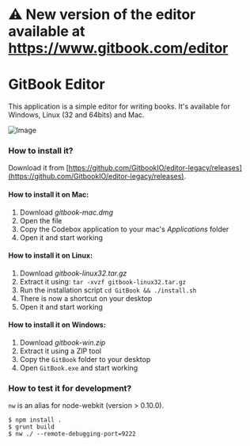 # :warning: New version of the editor available at https://www.gitbook.com/editor

# GitBook Editor

This application is a simple editor for writing books. It's available for Windows, Linux (32 and 64bits) and Mac.

![Image](https://raw.github.com/GitbookIO/editor/master/preview.png)

### How to install it?

Download it from [https://github.com/GitbookIO/editor-legacy/releases](https://github.com/GitbookIO/editor-legacy/releases).

#### How to install it on Mac:

1. Download *gitbook-mac.dmg*
2. Open the file
3. Copy the Codebox application to your mac's *Applications* folder
4. Open it and start working

#### How to install it on Linux:

1. Download *gitbook-linux32.tar.gz*
2. Extract it using: ```tar -xvzf gitbook-linux32.tar.gz```
3. Run the installation script ```cd GitBook && ./install.sh```
4. There is now a shortcut on your desktop
5. Open it and start working

#### How to install it on Windows:

1. Download *gitbook-win.zip*
2. Extract it using a ZIP tool
3. Copy the `GitBook` folder to your desktop
4. Open `GitBook.exe` and start working


### How to test it for development?

`nw` is an alias for node-webkit (version > 0.10.0).

```
$ npm install .
$ grunt build
$ nw ./ --remote-debugging-port=9222
```
